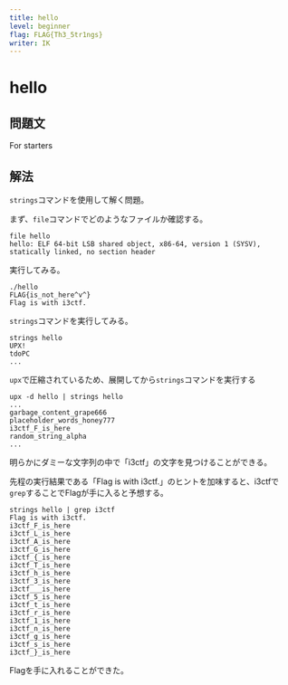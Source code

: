 ```yaml
---
title: hello
level: beginner
flag: FLAG{Th3_5tr1ngs}
writer: IK
---
```


# hello

## 問題文

For starters

## 解法

`strings`コマンドを使用して解く問題。

まず、`file`コマンドでどのようなファイルか確認する。

```shell
file hello
hello: ELF 64-bit LSB shared object, x86-64, version 1 (SYSV), statically linked, no section header
```

実行してみる。

```shell
./hello
FLAG{is_not_here^v^}
Flag is with i3ctf.
```

`strings`コマンドを実行してみる。

```shell
strings hello
UPX!
tdoPC
...
```

`upx`で圧縮されているため、展開してから`strings`コマンドを実行する

```shell
upx -d hello | strings hello
...
garbage_content_grape666
placeholder_words_honey777
i3ctf_F_is_here
random_string_alpha
...
```

明らかにダミーな文字列の中で「i3ctf」の文字を見つけることができる。

先程の実行結果である「Flag is with i3ctf.」のヒントを加味すると、i3ctfで`grep`することでFlagが手に入ると予想する。

```shell
strings hello | grep i3ctf
Flag is with i3ctf.
i3ctf_F_is_here
i3ctf_L_is_here
i3ctf_A_is_here
i3ctf_G_is_here
i3ctf_{_is_here
i3ctf_T_is_here
i3ctf_h_is_here
i3ctf_3_is_here
i3ctf___is_here
i3ctf_5_is_here
i3ctf_t_is_here
i3ctf_r_is_here
i3ctf_1_is_here
i3ctf_n_is_here
i3ctf_g_is_here
i3ctf_s_is_here
i3ctf_}_is_here
```

Flagを手に入れることができた。